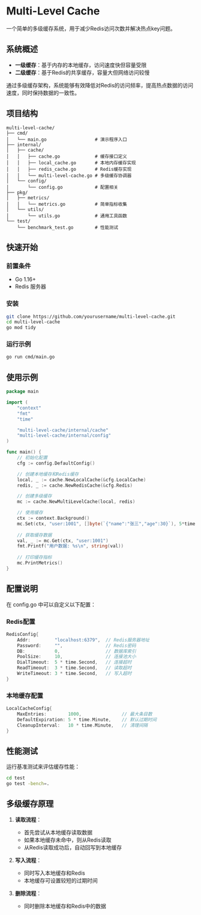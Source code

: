 # Multi-Level Cache

一个简单的多级缓存系统，用于减少Redis访问次数并解决热点key问题。

## 系统概述

- **一级缓存**：基于内存的本地缓存，访问速度快但容量受限
- **二级缓存**：基于Redis的共享缓存，容量大但网络访问较慢

通过多级缓存架构，系统能够有效降低对Redis的访问频率，提高热点数据的访问速度，同时保持数据的一致性。

## 项目结构

```
multi-level-cache/
├── cmd/
│   └── main.go                  # 演示程序入口
├── internal/
│   ├── cache/
│   │   ├── cache.go             # 缓存接口定义
│   │   ├── local_cache.go       # 本地内存缓存实现
│   │   ├── redis_cache.go       # Redis缓存实现
│   │   └── multi-level-cache.go # 多级缓存协调器
│   └── config/
│       └── config.go            # 配置相关
├── pkg/
│   ├── metrics/
│   │   └── metrics.go           # 简单指标收集
│   └── utils/
│       └── utils.go             # 通用工具函数
└── test/
    └── benchmark_test.go        # 性能测试
```

## 快速开始

### 前置条件

- Go 1.16+
- Redis 服务器

### 安装

```bash
git clone https://github.com/yourusername/multi-level-cache.git
cd multi-level-cache
go mod tidy
```

### 运行示例

```bash
go run cmd/main.go
```

## 使用示例

```go
package main

import (
	"context"
	"fmt"
	"time"

	"multi-level-cache/internal/cache"
	"multi-level-cache/internal/config"
)

func main() {
	// 初始化配置
	cfg := config.DefaultConfig()

	// 创建本地缓存和Redis缓存
	local, _ := cache.NewLocalCache(&cfg.LocalCache)
	redis, _ := cache.NewRedisCache(&cfg.Redis)

	// 创建多级缓存
	mc := cache.NewMultiLevelCache(local, redis)

	// 使用缓存
	ctx := context.Background()
	mc.Set(ctx, "user:1001", []byte(`{"name":"张三","age":30}`), 5*time.Minute)
	
	// 获取缓存数据
	val, _ := mc.Get(ctx, "user:1001") 
	fmt.Printf("用户数据: %s\n", string(val))
	
	// 打印缓存指标
	mc.PrintMetrics()
}
```

## 配置说明

在 config.go 中可以自定义以下配置：

### Redis配置

```go
RedisConfig{
    Addr:         "localhost:6379",  // Redis服务器地址
    Password:     "",                // Redis密码
    DB:           0,                 // 数据库索引
    PoolSize:     10,                // 连接池大小
    DialTimeout:  5 * time.Second,   // 连接超时
    ReadTimeout:  3 * time.Second,   // 读取超时
    WriteTimeout: 3 * time.Second,   // 写入超时
}
```

### 本地缓存配置

```go
LocalCacheConfig{
    MaxEntries:        1000,               // 最大条目数
    DefaultExpiration: 5 * time.Minute,    // 默认过期时间
    CleanupInterval:   10 * time.Minute,   // 清理间隔
}
```

## 性能测试

运行基准测试来评估缓存性能：

```bash
cd test
go test -bench=.
```

## 多级缓存原理

1. **读取流程**：
    - 首先尝试从本地缓存读取数据
    - 如果本地缓存未命中，则从Redis读取
    - 从Redis读取成功后，自动回写到本地缓存

2. **写入流程**：
    - 同时写入本地缓存和Redis
    - 本地缓存可设置较短的过期时间

3. **删除流程**：
    - 同时删除本地缓存和Redis中的数据